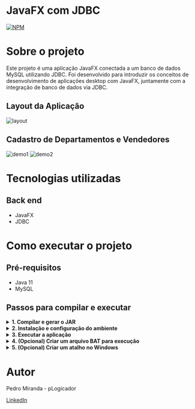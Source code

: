 # JavaFX com JDBC
[![NPM](https://img.shields.io/npm/l/react)](https://github.com/pLogicador/javafx-jdbc-workshop/blob/main/LICENSE) 

# Sobre o projeto

Este projeto é uma aplicação JavaFX conectada a um banco de dados MySQL utilizando JDBC. Foi desenvolvido para introduzir os conceitos de desenvolvimento de aplicações desktop com JavaFX, 
juntamente com a integração de banco de dados via JDBC.


## Layout da Aplicação
![layout](https://github.com/user-attachments/assets/cd61fdda-6b2c-4732-9f62-884f33c95924)

## Cadastro de Departamentos e Vendedores
![demo1](https://github.com/user-attachments/assets/88c5d795-1bb1-43ee-ade5-95f6918ec4c7) ![demo2](https://github.com/user-attachments/assets/c75925b5-fef1-4b33-a7d3-dd5767f794fa)


# Tecnologias utilizadas
## Back end
- JavaFX
- JDBC

# Como executar o projeto

## Pré-requisitos 
* Java 11
* MySQL

## Passos para compilar e executar

<details>
  <summary><strong>1. Compilar e gerar o JAR</strong></summary>

* Gerar o arquivo JAR:
1. Clique com o botão direito no nome do projeto no IDE.
2. Selecione `Exportar`.
3. Vá para `Java` -> `Runnable JAR file` e clique em `Next`.
4. Selecione a classe principal (Main class).
5. Escolha a pasta de destino para salvar o JAR.
6. Em `Library handling`, selecione a terceira opção: `Package required libraries into generated JAR`.

* Pacote com arquivos:
1. Inclua o arquivo `JAR`.
2. Inclua o arquivo `db.properties`.
3. Inclua o `MySQL Connector`.
4. Inclua o `JavaFX SDK`.
5. Inclua o `Java JDK`.

</details>
<details>
  <summary><strong>2. Instalação e configuração do ambiente</strong></summary>

* Instalar o Java:
1. Faça o download e instale a JDK no link: [Oracle Java Downloads](https://www.oracle.com/java/technologies/downloads/?er=221886).
2. Configure a variável de ambiente `JAVA_HOME` (Ex: `C:\Program Files\Java\jdk-17.0.3`).

* Copiar JavaFX:
3. Baixe o SDK do JavaFX e configure a variável de ambiente `PATH_TO_FX` (Ex: `C:\java-libs\javafx-sdk\lib`).
4. Coloque o MySQL Connector na pasta lib.

* Copiar JAR e db.properties:
5. Copie o arquivo JAR e o arquivo `db.properties` para a pasta de destino onde você deseja executar a aplicação.

</details>
<details>
  <summary><strong>3. Executar a aplicação</strong></summary>
 
```bash
java --module-path %PATH_TO_FX% --add-modules javafx.controls,javafx.fxml -cp myapp.jar application.Main

```
</details>
<details>
  <summary><strong>4. (Opcional) Criar um arquivo BAT para execução</strong></summary>
 
```bash
java --module-path %PATH_TO_FX% --add-modules javafx.controls,javafx.fxml -cp myapp.jar application.Main
```
</details>
<details>
  <summary><strong>5. (Opcional) Criar um atalho no Windows</strong></summary>

```bash
# No campo "Target" do atalho, use:
"C:\Program Files\Java\jdk-17.0.3\bin\java.exe" --module-path %PATH_TO_FX% --add-modules javafx.controls,javafx.fxml -cp myapp.jar application.Main

# No campo "Start in", insira o caminho da pasta onde está o aplicativo:
C:\appfolder
```
</details>

# Autor

 Pedro Miranda - pLogicador

[LinkedIn](https://www.linkedin.com/in/pedroesm/)

